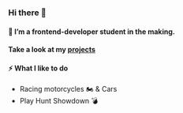 ### Hi there 👋

#### 🌱 I’m a frontend-developer student in the making.

#### Take a look at my [projects](https://saraekman.github.io/CV-Side/)

#### ⚡ What I like to do
 - Racing motorcycles 🏍️ & Cars 
 - Play Hunt Showdown 💣 
